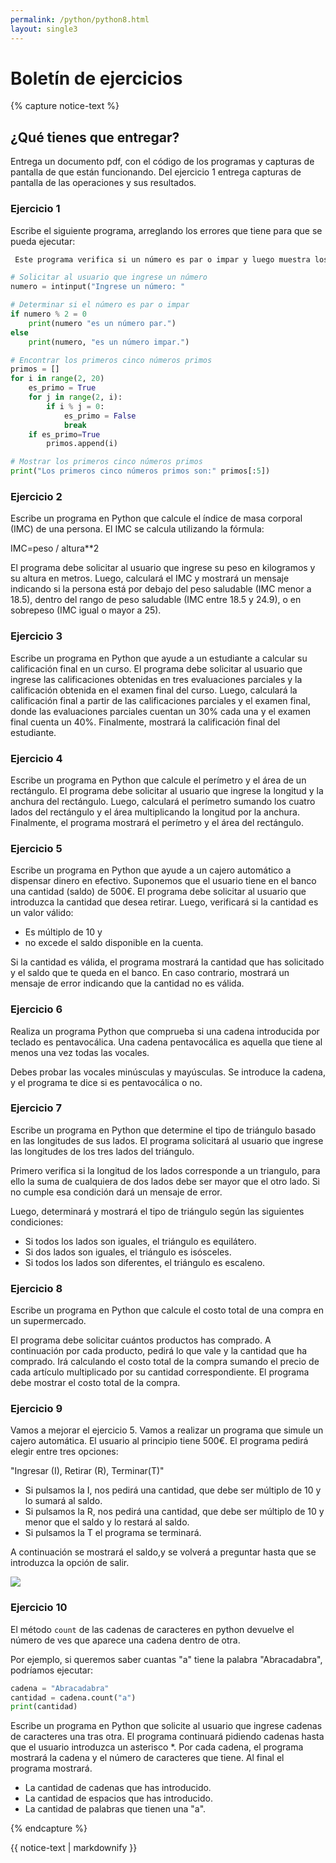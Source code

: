 ```yaml
---
permalink: /python/python8.html
layout: single3
---
```


# Boletín de ejercicios


{% capture notice-text %}

## ¿Qué tienes que entregar?

Entrega un documento pdf, con el código de los programas y capturas de pantalla de que están funcionando. Del ejercicio 1 entrega capturas de pantalla de las operaciones y sus resultados.

### Ejercicio 1

Escribe el siguiente programa, arreglando los errores que tiene para que se pueda ejecutar:

```python
 Este programa verifica si un número es par o impar y luego muestra los primeros cinco números primos.

# Solicitar al usuario que ingrese un número
numero = intinput("Ingrese un número: "

# Determinar si el número es par o impar
if numero % 2 = 0
    print(numero "es un número par.")
else
    print(numero, "es un número impar.")

# Encontrar los primeros cinco números primos
primos = []
for i in range(2, 20)
    es_primo = True
    for j in range(2, i):
        if i % j = 0:
            es_primo = False
            break
    if es_primo=True
        primos.append(i)

# Mostrar los primeros cinco números primos
print("Los primeros cinco números primos son:" primos[:5])
```

### Ejercicio 2

Escribe un programa en Python que calcule el índice de masa corporal (IMC) de una persona. El IMC se calcula utilizando la fórmula:

IMC=peso / altura**2

El programa debe solicitar al usuario que ingrese su peso en kilogramos y su altura en metros. Luego, calculará el IMC y mostrará un mensaje indicando si la persona está por debajo del peso saludable (IMC menor a 18.5), dentro del rango de peso saludable (IMC entre 18.5 y 24.9), o en sobrepeso (IMC igual o mayor a 25).

### Ejercicio 3

Escribe un programa en Python que ayude a un estudiante a calcular su calificación final en un curso. El programa debe solicitar al usuario que ingrese las calificaciones obtenidas en tres evaluaciones parciales y la calificación obtenida en el examen final del curso. Luego, calculará la calificación final a partir de las calificaciones parciales y el examen final, donde las evaluaciones parciales cuentan un 30% cada una y el examen final cuenta un 40%. Finalmente, mostrará la calificación final del estudiante.

### Ejercicio 4

Escribe un programa en Python que calcule el perímetro y el área de un rectángulo. El programa debe solicitar al usuario que ingrese la longitud y la anchura del rectángulo. Luego, calculará el perímetro sumando los cuatro lados del rectángulo y el área multiplicando la longitud por la anchura. Finalmente, el programa mostrará el perímetro y el área del rectángulo.

### Ejercicio 5

Escribe un programa en Python que ayude a un cajero automático a dispensar dinero en efectivo. Suponemos que el usuario tiene en el banco una cantidad (saldo) de 500€. El programa debe solicitar al usuario que introduzca la cantidad que desea retirar. 
Luego, verificará si la cantidad es un valor válido:
* Es múltiplo de 10 y
* no excede el saldo disponible en la cuenta. 

Si la cantidad es válida, el programa mostrará la cantidad que has solicitado y el saldo que te queda en el banco. En caso contrario, mostrará un mensaje de error indicando que la cantidad no es válida. 

### Ejercicio 6

Realiza un programa Python que comprueba si una cadena introducida por teclado es pentavocálica. Una cadena pentavocálica es aquella que tiene al menos una vez todas las vocales.

Debes probar las vocales minúsculas y mayúsculas.
Se introduce la cadena, y el programa te dice si es pentavocálica o no.

### Ejercicio 7

Escribe un programa en Python que determine el tipo de triángulo basado en las longitudes de sus lados. El programa solicitará al usuario que ingrese las longitudes de los tres lados del triángulo. 

Primero verifica si la longitud de los lados corresponde a un triangulo, para ello la suma de cualquiera de dos lados debe ser mayor que el otro lado.
Si no cumple esa condición dará un mensaje de error.

Luego, determinará y mostrará el tipo de triángulo según las siguientes condiciones:

* Si todos los lados son iguales, el triángulo es equilátero.
* Si dos lados son iguales, el triángulo es isósceles.
* Si todos los lados son diferentes, el triángulo es escaleno.


### Ejercicio 8

Escribe un programa en Python que calcule el costo total de una compra en un supermercado. 

El programa debe solicitar cuántos productos has comprado. A continuación por cada producto, pedirá lo que vale y la cantidad que ha comprado. Irá calculando el costo total de la compra sumando el precio de cada artículo multiplicado por su cantidad correspondiente. 
El programa debe mostrar el costo total de la compra.


### Ejercicio 9

Vamos a mejorar el ejercicio 5. Vamos a realizar un programa que simule un cajero automática. El usuario al principio tiene 500€.
El programa pedirá elegir entre tres opciones:

"Ingresar (I), Retirar (R), Terminar(T)"

* Si pulsamos la I, nos pedirá una cantidad, que debe ser múltiplo de 10 y lo sumará al saldo.
* Si pulsamos la R, nos pedirá una cantidad, que debe ser múltiplo de 10 y menor que el saldo y lo restará al saldo.
* Si pulsamos la T el programa se terminará.

A continuación se mostrará el saldo,y se volverá a preguntar hasta que se introduzca la opción de salir.

![ ](../lmgs/hlc2324/img/img1_p8.png)

### Ejercicio 10

El método `count` de las cadenas de caracteres en python devuelve el número de ves que aparece una cadena dentro de otra.

Por ejemplo, si queremos saber cuantas "a" tiene la palabra "Abracadabra", podríamos ejecutar:

```python
cadena = "Abracadabra"
cantidad = cadena.count("a")
print(cantidad)
```

Escribe un programa en Python que solicite al usuario que ingrese cadenas de caracteres una tras otra. El programa continuará pidiendo cadenas hasta que el usuario introduzca un asterisco *. Por cada cadena, el programa mostrará la cadena y el número de caracteres que tiene. Al final el programa mostrará.

* La cantidad de cadenas que has introducido.
* La cantidad de espacios que has introducido.
* La cantidad de palabras que tienen una "a".

{% endcapture %}<div class="notice--info">{{ notice-text | markdownify }}</div>
